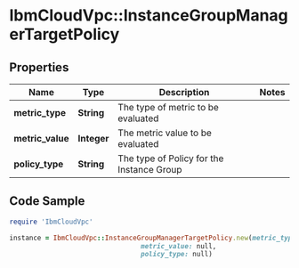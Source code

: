 # IbmCloudVpc::InstanceGroupManagerTargetPolicy

## Properties

Name | Type | Description | Notes
------------ | ------------- | ------------- | -------------
**metric_type** | **String** | The type of metric to be evaluated | 
**metric_value** | **Integer** | The metric value to be evaluated | 
**policy_type** | **String** | The type of Policy for the Instance Group | 

## Code Sample

```ruby
require 'IbmCloudVpc'

instance = IbmCloudVpc::InstanceGroupManagerTargetPolicy.new(metric_type: null,
                                 metric_value: null,
                                 policy_type: null)
```


